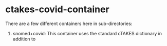 # ctakes-covid-container

There are a few different containers here in sub-directories:
1. snomed+covid: This container uses the standard cTAKES dictionary in addition to 
